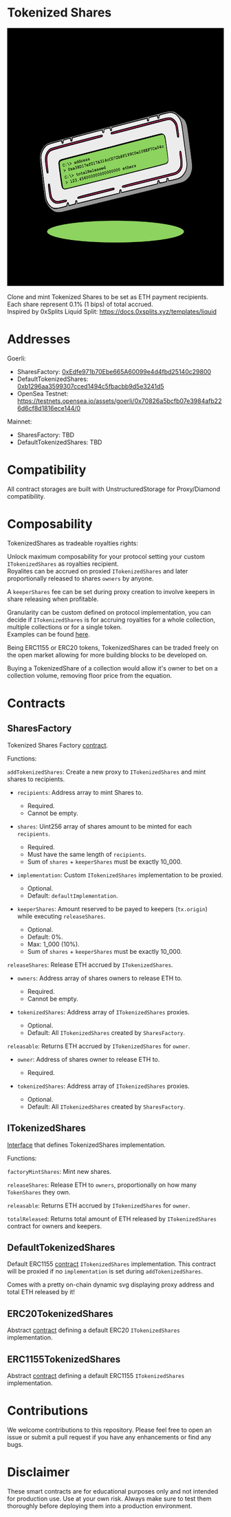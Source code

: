 # Tokenized Shares
  <img src="/image/TokenizedShares.png" width="600" height="600">

  Clone and mint Tokenized Shares to be set as ETH payment recipients. Each share represent 0.1% (1 bips) of total accrued.  
  Inspired by 0xSplits Liquid Split: https://docs.0xsplits.xyz/templates/liquid


# Addresses
  Goerli:
  - SharesFactory: [0xEdfe971b70Ebe665A60099e4d4fbd25140c29800](https://goerli.etherscan.io/address/0x7be13850c4c37d55166388ed0db2754c54eb52af)
  - DefaultTokenizedShares: [0xb1296aa3599307cced1494c5fbacbb9d5e3241d5](https://goerli.etherscan.io/address/0x79906a1b020f57780f2e56fc33a83deee6a63a4f)
  - OpenSea Testnet: https://testnets.opensea.io/assets/goerli/0x70826a5bcfb07e3984afb226d6cf8d1816ece144/0

  Mainnet:
  - SharesFactory: TBD
  - DefaultTokenizedShares: TBD



# Compatibility
  All contract storages are built with UnstructuredStorage for Proxy/Diamond compatibility.



# Composability
  TokenizedShares as tradeable royalties rights:  

  Unlock maximum composability for your protocol setting your custom `ITokenizedShares` as royalties recipient.  
  Royalites can be accrued on proxied `ITokenizedShares` and later proportionally released to shares `owners` by anyone.  

  A `keeperShares` fee can be set during proxy creation to involve keepers in share releasing when profitable.

  Granularity can be custom defined on protocol implementation, you can decide if `ITokenizedShares` is for accruing royalties for a whole collection, multiple collections or for a single token.  
  Examples can be found [here](https://github.com/eldief/TokenizedShares/tree/main/src/examples). 

  Being ERC1155 or ERC20 tokens, TokenizedShares can be traded freely on the open market allowing for more building blocks to be developed on.  

  Buying a TokenizedShare of a collection would allow it's owner to bet on a collection volume, removing floor price from the equation.



# Contracts

## SharesFactory 
  Tokenized Shares Factory [contract](https://github.com/eldief/TokenizedShares/blob/main/src/SharesFactory.sol).  
  
  Functions: 

  `addTokenizedShares`: Create a new proxy to `ITokenizedShares` and mint shares to recipients.
  - `recipients`: Address array to mint Shares to.
    - Required.
    - Cannot be empty.

  - `shares`: Uint256 array of shares amount to be minted for each `recipients`.
    - Required.
    - Must have the same length of `recipients`.
    - Sum of `shares` + `keeperShares` must be exactly 10_000.

  - `implementation`: Custom `ITokenizedShares` implementation to be proxied.
    - Optional. 
    - Default: `defaultImplementation`.

  - `keeperShares`: Amount reserved to be payed to keepers (`tx.origin`) while executing `releaseShares`. 
    - Optional. 
    - Default: 0%. 
    - Max: 1_000 (10%).
    - Sum of `shares` + `keeperShares` must be exactly 10_000.

  `releaseShares`: Release ETH accrued by `ITokenizedShares`.
  - `owners`: Address array of shares owners to release ETH to.
    - Required.
    - Cannot be empty.

  - `tokenizedShares`: Address array of `ITokenizedShares` proxies.
    - Optional.
    - Default: All `ITokenizedShares` created by `SharesFactory`.

  `releasable`: Returns ETH accrued by `ITokenizedShares` for `owner`.
  - `owner`: Address of shares owner to release ETH to.
    - Required.

  - `tokenizedShares`: Address array of `ITokenizedShares` proxies.
    - Optional.
    - Default: All `ITokenizedShares` created by `SharesFactory`.


## ITokenizedShares 
  [Interface](https://github.com/eldief/TokenizedShares/blob/main/src/interfaces/ITokenizedShares.sol) that defines TokenizedShares implementation.  
  
  Functions:
  
  `factoryMintShares`: Mint new shares. 
 
  `releaseShares`: Release ETH to `owners`, proportionally on how many `TokenShares` they own.  
  
  `releasable`: Returns ETH accrued by `ITokenizedShares` for `owner`.  
  
  `totalReleased`: Returns total amount of ETH released by `ITokenizedShares` contract for owners and keepers.  


## DefaultTokenizedShares
  Default ERC1155 [contract](https://github.com/eldief/TokenizedShares/blob/main/src/DefaultTokenizedShares.sol) `ITokenizedShares` implementation. This contract will be proxied if no `implementation` is set during `addTokenizedShares`.  
  
  Comes with a pretty on-chain dynamic svg displaying proxy address and total ETH released by it! 


## ERC20TokenizedShares
  Abstract [contract](https://github.com/eldief/TokenizedShares/blob/main/src/ERC20TokenizedShares.sol) defining a default ERC20 `ITokenizedShares` implementation.


## ERC1155TokenizedShares
  Abstract [contract](https://github.com/eldief/TokenizedShares/blob/main/src/ERC1155TokenizedShares.sol) defining a default ERC1155 `ITokenizedShares` implementation.



# Contributions
We welcome contributions to this repository. Please feel free to open an issue or submit a pull request if you have any enhancements or find any bugs.



# Disclaimer
These smart contracts are for educational purposes only and not intended for production use. Use at your own risk. Always make sure to test them thoroughly before deploying them into a production environment.
